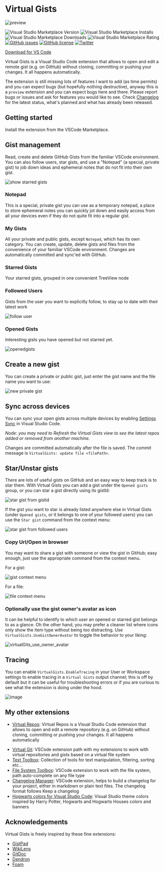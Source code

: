 # Virtual Gists

![preview](https://img.shields.io/badge/-preview-orange)

<!--[![Publish Extension](https://github.com/carlocardella/vscode-VirtualGists/actions/workflows/PublishExtension.yml/badge.svg)](https://github.com/carlocardella/vscode-VirtualGists/actions/workflows/PublishExtension.yml)-->
![Visual Studio Marketplace Version](https://img.shields.io/visual-studio-marketplace/v/carlocardella.vscode-virtualGists)
![Visual Studio Marketplace Installs](https://img.shields.io/visual-studio-marketplace/i/carlocardella.vscode-virtualGists)
![Visual Studio Marketplace Downloads](https://img.shields.io/visual-studio-marketplace/d/carlocardella.vscode-virtualGists)
![Visual Studio Marketplace Rating](https://img.shields.io/visual-studio-marketplace/r/carlocardella.vscode-virtualGists)
[![GitHub issues](https://img.shields.io/github/issues/carlocardella/vscode-VirtualGists.svg)](https://github.com/carlocardella/vscode-VirtualGists/issues)
[![GitHub license](https://img.shields.io/github/license/carlocardella/vscode-VirtualGists.svg)](https://github.com/carlocardella/vscode-VirtualGists/blob/master/LICENSE.md)
[![Twitter](https://img.shields.io/twitter/url/https/github.com/carlocardella/vscode-VirtualGists.svg?style=social)](https://twitter.com/intent/tweet?text=Wow:&url=https%3A%2F%2Fgithub.com%2Fcarlocardella%2Fvscode-VirtualGists)
<!-- [![Open in Visual Studio Code](https://open.vscode.dev/badges/open-in-vscode.svg)](https://open.vscode.dev/carlocardella/vscode-texttoolbox) -->

[Download for VS Code](https://marketplace.visualstudio.com/items?itemName=CarloCardella.vscode-virtualgists)

<!-- [Download for VS Codium](https://open-vsx.org/extension/carlocardella/vscode-texttoolbox) -->

Virtual Gists is a Visual Studio Code extension that allows to open and edit a remote gist (e.g. on GitHub) without cloning, committing or pushing your changes. It all happens automatically.

The extension is still missing lots of features I want to add (as time permits) and you can expect bugs (but hopefully nothing destructive), anyway this is a `preview` extension and you can expect bugs here and there. Please report bugs or issues and ask for features you would like to see. Check [Changelog](CHANGELOG.md) for the latest status, what's planned and what has already been released.

## Getting started

Install the extension from the VSCode Marketplace.

## Gist management

Read, create and delete GitHub Gists from the familiar VSCode environment. You can also follow users, star gists, and use a "Notepad" (a special, private gist) to job down ideas and ephemeral notes that do not fit into their own gist.

<!-- ![image](https://user-images.githubusercontent.com/5784415/197618303-98f29f54-6e8f-46bb-9f18-fe9989df4f97.png) -->

![show starred gists](https://user-images.githubusercontent.com/5784415/197624729-0c20ce8b-9cd9-4f53-97dd-69cb61a42fdf.gif)

### Notepad

This is a special, private gist you can use as a temporary notepad, a place to store ephemeral notes you can quickly jot down and easily access from all your devices even if they do not quite fit into a regular gist.

### My Gists

All your private and public gists, except `Notepad`, which has its own category. You can create, update, delete gists and files from the convenience of your familiar VSCode environment. Changes are automatically committed and sync'ed with GitHub.

### Starred Gists

Your starred gists, grouped in one convenient TreeView node

### Followed Users

Gists from the user you want to explicitly follow, to stay up to date with their latest work

![follow user](https://user-images.githubusercontent.com/5784415/200188563-725d6a20-71af-4cb1-8424-2ce6aa25fdd9.gif)

### Opened Gists

Interesting gists you have opened but not starred yet.

![openedgists](https://user-images.githubusercontent.com/5784415/201803325-acd4a167-cbd3-4d92-b0d4-dc2c5ef28ff9.gif)

## Create a new gist

You can create a private or public gist, just enter the gist name and the file name you want to use:

![new private gist](https://user-images.githubusercontent.com/5784415/197658237-f2d56e7a-2cbd-4d3a-9b9b-78a963a7336c.gif)

## Sync across devices

You can sync your open gists across multiple devices by enabling [Settings Sync](https://code.visualstudio.com/docs/editor/settings-sync) in Visual Studio Code.

*Node: you may need to Refresh the Virtual Gists view to see the latest repos added or removed from another machine.*

Changes are committed automatically after the file is saved. The commit message is `VirtualGists: update file <filePath>`.

## Star/Unstar gists

There are lots of useful gists on GitHub and an easy way to keep track is to star them. With Virtual Gists you can add a gist under the `Opened gists` group, or you can star a gist directly using its gistId:

![star gist from gistid](https://user-images.githubusercontent.com/5784415/203449831-687a6f2c-a1a9-4464-9d21-fa264c5b1409.gif)

If the gist you want to star is already listed anywhere else in Virtual Gists (under `Opened gists`, or it belongs to one of your followed users) you can use the `Star gist` command from the context menu:

![star gist from followed users](https://user-images.githubusercontent.com/5784415/203450921-605aff3a-5be4-4d4f-9645-89860a50a9d8.gif)

### Copy Url/Open in browser

You may want to share a gist with someone or view the gist in GitHub; easy enough, just use the appropriate command from the context menu.

For a gist:

![gist context menu](https://user-images.githubusercontent.com/5784415/203451530-22ab5558-21a3-4f27-931f-a45c55462576.png)

For a file:

![file context menu](https://user-images.githubusercontent.com/5784415/203451593-461c6da1-4773-4fd4-a4ba-a93ac0383c32.png)

### Optionally use the gist owner's avatar as icon

It can be helpful to identify to which user an opened or starred gist belongs to as a glance. Oh the other hand, you may prefer a cleaner list where icons only show the item type without being too distracting. Use `VirtualGists.UseGistOwnerAvatar` to toggle the behavior to your liking:

![virtualGits_use_owner_avatar](https://user-images.githubusercontent.com/5784415/204113210-2b3c1c64-9205-4ac7-800d-cd449f98df6a.gif)

## Tracing

You can enable `VirtualGists.EnableTracing` in your User or Workspace settings to enable tracing in a `Virtual Gists` output channel; this is off by default but it can be useful for troubleshooting errors or if you are curious to see what the extension is doing under the hood.

![image](https://user-images.githubusercontent.com/5784415/197569014-153f751e-6f37-4dd8-a5e6-3d50dc67b3de.png)

## My other extensions

* [Virtual Repos](https://github.com/carlocardella/vscode-VirtualRepos): Virtual Repos is a Visual Studio Code extension that allows to open and edit a remote repository (e.g. on GitHub) without cloning, committing or pushing your changes. It all happens automatically
<!-- * [Virtual Gists](https://github.com/carlocardella/vscode-VirtualGists): Virtual Gists is a Visual Studio Code extension that allows to open and edit a remote gist (e.g. on GitHub) without cloning, committing or pushing your changes. It all happens automatically -->
* [Virtual Git](https://github.com/carlocardella/vscode-VirtualGit): VSCode extension path with my extensions to work with virtual repositories and gists based on a virtual file system
* [Text Toolbox](https://github.com/carlocardella/vscode-TextToolbox): Collection of tools for text manipulation, filtering, sorting etc...
* [File System Toolbox](https://github.com/carlocardella/vscode-FileSystemToolbox): VSCode extension to work with the file system, path auto-complete on any file type
* [Changelog Manager](https://github.com/carlocardella/vscode-ChangelogManager): VSCode extension, helps to build a changelog for your project, either in markdown or plain text files. The changelog format follows Keep a changelog
* [Hogwarts colors for Visual Studio Code](https://github.com/carlocardella/hogwarts-colors-for-vscode): Visual Studio theme colors inspired by Harry Potter, Hogwarts and Hogwarts Houses colors and banners

## Acknowledgements

Virtual Gists is freely inspired by these fine extensions:

* [GistPad](https://marketplace.visualstudio.com/items?itemName=vsls-contrib.gistfs)
* [WikiLens](https://marketplace.visualstudio.com/items?itemName=lostintangent.wikilens)
* [GitDoc](https://marketplace.visualstudio.com/items?itemName=vsls-contrib.gitdoc)
* [Dendron](https://marketplace.visualstudio.com/items?itemName=dendron.dendron)
* [Foam](https://marketplace.visualstudio.com/items?itemName=foam.foam-vscode)
